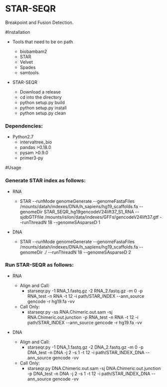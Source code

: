 # STAR-SEQR
Breakpoint and Fusion Detection.


#Installation
* Tools that need to be on path
  * biobambam2
  * STAR
  * Velvet
  * Spades
  * samtools

* STAR-SEQR
  * Download a release
  * cd into the directory
  * python setup.py build
  * python setup.py install
  * python setup.py clean

### Dependencies:
* Python2.7
  * intervaltree_bio
  * pandas >0.18.0
  * pysam >0.9.0
  * primer3-py

#Usage
### Generate STAR index as follows:
* RNA
  * STAR --runMode genomeGenerate --genomeFastaFiles /mounts/datah/indexes/DNA/h_sapiens/hg19_scaffolds.fa --genomeDir STAR_SEQR_hg19gencodeV24lift37_S1_RNA --sjdbGTFfile /mounts/isilon/data/indexes/GFFs/gencodeV24lift37.gtf --runThreadN 18 --genomeSAsparseD 1

* DNA
  * STAR --runMode genomeGenerate --genomeFastaFiles /mounts/datah/indexes/DNA/h_sapiens/hg19_scaffolds.fa --genomeDir ./ --runThreadN 18 --genomeSAsparseD 2

### Run STAR-SEQR as follows:
* RNA
  * Align and Call:
    * starseqr.py -1 RNA_1.fastq.gz -2 RNA_2.fastq.gz -m 0 -p RNA_test -n RNA -t 12 -i path/STAR_INDEX --ann_source gencode -r hg19.fa -vv
  * Call Only:
    * starseqr.py -ss RNA.Chimeric.out.sam -sj RNA.Chimeric.out.junction -p RNA_test -n RNA -t 12 -i path/STAR_INDEX --ann_source gencode -r hg19.fa -vv

* DNA
  * Align and Call:
    * starseqr.py -1 DNA_1.fastq.gz -2 DNA_2.fastq.gz -m 0 -p DNA_test -n DNA -j 2 -s 1 -t 12 -i path/STAR_INDEX_DNA --ann_source gencode -vv
  * Call Only:
    * starseqr.py DNA.Chimeric.out.sam -sj DNA.Chimeric.out.junction  -p DNA_test -n DNA -j 2 -s 1 -t 12 -i path/STAR_INDEX_DNA --ann_source gencode -vv



